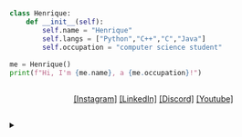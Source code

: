 

<h2></h2>

```python
class Henrique:
    def __init__(self):
        self.name = "Henrique"
        self.langs = ["Python","C++","C","Java"] 
        self.occupation = "computer science student"
    
me = Henrique()
print(f"Hi, I'm {me.name}, a {me.occupation}!")
```
<div align="center">

<h2></h2>

[[Instagram]](https://www.instagram.com/henrique_reinaldi)
[[LinkedIn]](https://www.linkedin.com/in/henrique-reinaldi-4aa720364/)
[[Discord]](https://discord.com/users/345917375519916034)
[[Youtube]](https://www.youtube.com/@HenriqueReinaldi)

<h2></h2>
</div>


<details>
<summary></summary>
<h2>Algo muito hilário! Faz-me rir e gargalhar. Certamente, uma obra-prima da comédia moderna que não deve ser esquecida. Essa coletânea exímia de movimentos esportivos é o ápice da humanidade.</h2>
<div align="center"><img alaing=center alt="estermificacao desmistrificada" src="https://github.com/user-attachments/assets/0d25b710-07ee-42ab-9fb7-70406f0b1883"/></div>
</details>
